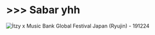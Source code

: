 # >>> Sabar yhh
![İtzy x Music Bank Global Festival Japan (Ryujin) - 191224](https://github.com/user-attachments/assets/6c4a778b-4c2a-47b9-9596-04a1862c188c)
